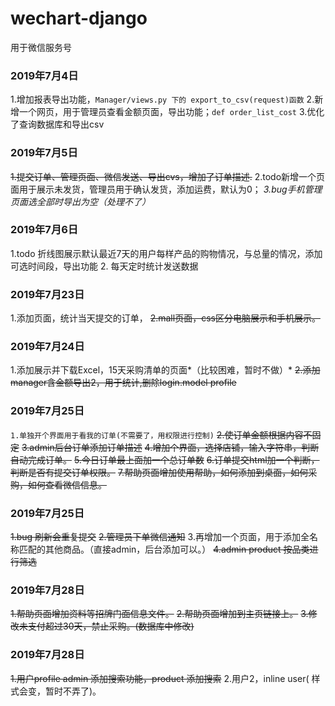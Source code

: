 # wechart-django
用于微信服务号

### 2019年7月4日
1.增加报表导出功能，`Manager/views.py 下的 export_to_csv(request)函数`
2.新增一个网页，用于管理员查看金额页面，导出功能；`def order_list_cost`
3.优化了查询数据库和导出csv
### 2019年7月5日
~~1.提交订单、管理页面、微信发送、导出cvs，增加了订单描述.~~
2.todo新增一个页面用于展示未发货，管理员用于确认发货，添加运费，默认为0；
_3.bug手机管理页面选全部时导出为空（处理不了）_
### 2019年7月6日
1.todo 折线图展示默认最近7天的用户每样产品的购物情况，与总量的情况，添加可选时间段，导出功能
2. 每天定时统计发送数据
### 2019年7月23日
1.添加页面，统计当天提交的订单，
~~2.mall页面，css区分电脑展示和手机展示。~~
### 2019年7月24日
1.添加展示并下载Excel，15天采购清单的页面*（比较困难，暂时不做）*
~~2.添加manager含金额导出2，用于统计,删除login.model profile~~
### 2019年7月25日
`1.单独开个界面用于看我的订单(不需要了，用权限进行控制)`
~~2.使订单金额根据内容不固定~~
~~3.admin后台订单添加订单描述~~
~~4.增加个界面，选择店铺，输入字符串，判断自动完成订单。~~
~~5.今日订单最上面加一个总订单数~~
~~6.订单提交html加一个判断，判断是否有提交订单权限。~~
~~7.帮助页面增加使用帮助，如何添加到桌面，如何采购，如何查看微信信息。~~
### 2019年7月25日
~~1.bug 刷新会重复提交~~
~~2.管理员下单微信通知~~
3.再增加一个页面，用于添加全名称匹配的其他商品。（直接admin，后台添加可以。）
~~4.admin product 按品类进行筛选~~
### 2019年7月28日
~~1.帮助页面增加资料等招牌门面信息文件。~~
~~2.帮助页面增加到主页链接上。~~
~~3.修改未支付超过30天，禁止采购。(数据库中修改)~~
### 2019年7月28日
~~1.用户profile admin 添加搜索功能，product 添加搜索~~
2.用户2，inline user( 样式会变，暂时不弄了)。